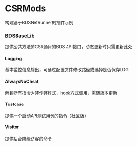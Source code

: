 # CSRMods
构建基于BDSNetRunner的插件示例

### BDSBaseLib

提供公共方法的CSR通用的BDS API接口，动态更新时只需更新此处

#### Logging

基本监控信息输出，可通过配置文件修改路径或选择是否保存LOG

#### AlwaysNoCheat

解锁所有指令为非作弊模式，hook方式调用，需随版本更新

#### Testcase

提供一个启动API测试用例的指令（社区版）

#### Visitor

提供后台降级访客的命令